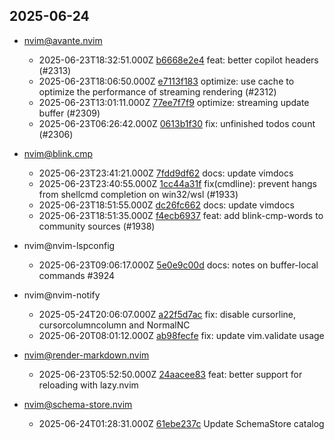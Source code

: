 ## 2025-06-24

* nvim@avante.nvim
  - 2025-06-23T18:32:51.000Z [b6668e2e4](https://github.com/yetone/avante.nvim/commit/b6668e2e4c04afa7ab96e07710768fdbb5886cf8) feat: better copilot headers (#2313)
  - 2025-06-23T18:06:50.000Z [e7113f183](https://github.com/yetone/avante.nvim/commit/e7113f183471eb5f77755b98556c0bd82fb32373) optimize: use cache to optimize the performance of streaming rendering (#2312)
  - 2025-06-23T13:01:11.000Z [77ee7f7f9](https://github.com/yetone/avante.nvim/commit/77ee7f7f921659146291d4fa35672ea457b18397) optimize: streaming update buffer (#2309)
  - 2025-06-23T06:26:42.000Z [0613b1f30](https://github.com/yetone/avante.nvim/commit/0613b1f307bee8419fb9cede07aad9526bf85585) fix: unfinished todos count (#2306)

* nvim@blink.cmp
  - 2025-06-23T23:41:21.000Z [7fdd9df62](https://github.com/Saghen/blink.cmp/commit/7fdd9df62b755589f37fabe8948ac5689c50a247) docs: update vimdocs
  - 2025-06-23T23:40:55.000Z [1cc44a31f](https://github.com/Saghen/blink.cmp/commit/1cc44a31f02fa54de3c1f89937bf48a2ac59d8eb) fix(cmdline): prevent hangs from shellcmd completion on win32/wsl (#1933)
  - 2025-06-23T18:51:55.000Z [dc26fc662](https://github.com/Saghen/blink.cmp/commit/dc26fc662ed1c36a989fafc0b4cd8afb54666e51) docs: update vimdocs
  - 2025-06-23T18:51:35.000Z [f4ecb6937](https://github.com/Saghen/blink.cmp/commit/f4ecb693793cfb210e0dd08ee957c5c1ce806bbc) feat: add blink-cmp-words to community sources (#1938)

* nvim@nvim-lspconfig
  - 2025-06-23T09:06:17.000Z [5e0e9c00d](https://github.com/neovim/nvim-lspconfig/commit/5e0e9c00d51fcb7efef0d4c49023f9593b38661e) docs: notes on buffer-local commands #3924

* nvim@nvim-notify
  - 2025-05-24T20:06:07.000Z [a22f5d7ac](https://github.com/rcarriga/nvim-notify/commit/a22f5d7ac511c2df2fd3290a9f04c48d5a822e2e) fix: disable cursorline, cursorcolumncolumn and NormalNC
  - 2025-06-20T08:01:12.000Z [ab98fecfe](https://github.com/rcarriga/nvim-notify/commit/ab98fecfe24d31fa03e0b3dcfc7c506c0f9c34c7) fix: update vim.validate usage

* nvim@render-markdown.nvim
  - 2025-06-23T05:52:50.000Z [24aacee83](https://github.com/MeanderingProgrammer/render-markdown.nvim/commit/24aacee83544ca113055564ed22be7852067c342) feat: better support for reloading with lazy.nvim

* nvim@schema-store.nvim
  - 2025-06-24T01:28:31.000Z [61ebe237c](https://github.com/b0o/SchemaStore.nvim/commit/61ebe237c4cc32d3886def37d72f1b08a811af01) Update SchemaStore catalog